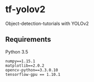 # tf-yolov2
Object-detection-tutorials with YOLOv2

## Requirements
Python 3.5
```
numpy==1.15.1
matplotlib==2.0.2
opencv-python==3.3.0.10
tensorflow-gpu == 1.10.1
```
